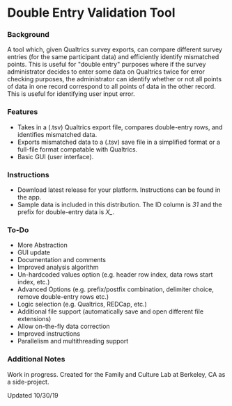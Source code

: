 # Double Entry Validation Tool

### Background
A tool which, given Qualtrics survey exports, can compare different survey entries (for the same participant data) and efficiently identify mismatched points. This is useful for "double entry" purposes where if the survey administrator decides to enter some data on Qualtrics twice for error checking purposes, the administrator can identify whether or not all points of data in one record correspond to all points of data in the other record. This is useful for identifying user input error.

### Features
* Takes in a (.tsv) Qualtrics export file, compares double-entry rows, and identifies mismatched data. 
* Exports mismatched data to a (.tsv) save file in a simplified format or a full-file format compatable with Qualtrics.
* Basic GUI (user interface).

### Instructions
* Download latest release for your platform. Instructions can be found in the app.
* Sample data is included in this distribution. The ID column is *31* and the prefix for double-entry data is *X_*.

### To-Do
* More Abstraction
* GUI update
* Documentation and comments
* Improved analysis algorithm
* Un-hardcoded values option (e.g. header row index, data rows start index, etc.)
* Advanced Options (e.g. prefix/postfix combination, delimiter choice, remove double-entry rows etc.)
* Logic selection (e.g. Qualtrics, REDCap, etc.)
* Additional file support (automatically save and open different file extensions)
* Allow on-the-fly data correction
* Improved instructions
* Parallelism and multithreading support

### Additional Notes
Work in progress. Created for the Family and Culture Lab at Berkeley, CA as a side-project.

Updated 10/30/19
